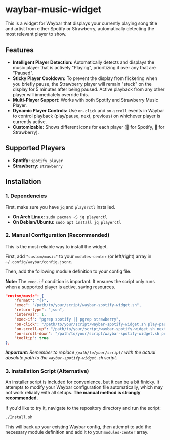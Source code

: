 # waybar-music-widget

This is a widget for Waybar that displays your currently playing song title and artist from either Spotify or Strawberry, automatically detecting the most relevant player to show.

## Features
-   **Intelligent Player Detection:** Automatically detects and displays the music player that is actively "Playing", prioritizing it over any that are "Paused".
-   **Sticky Player Cooldown:** To prevent the display from flickering when you briefly pause, the Strawberry player will remain "stuck" on the display for 5 minutes after being paused. Active playback from any other player will immediately override this.
-   **Multi-Player Support:** Works with both Spotify and Strawberry Music Player.
-   **Dynamic Player Controls:** Use `on-click` and `on-scroll` events in Waybar to control playback (play/pause, next, previous) on whichever player is currently active.
-   **Customizable:** Shows different icons for each player ( for Spotify, 🍓 for Strawberry).

## Supported Players
-   **Spotify:** `spotify_player`
-   **Strawberry:** `strawberry`

## Installation

### 1. Dependencies
First, make sure you have `jq` and `playerctl` installed.
-   **On Arch Linux:** `sudo pacman -S jq playerctl`
-   **On Debian/Ubuntu:** `sudo apt install jq playerctl`

### 2. Manual Configuration (Recommended)
This is the most reliable way to install the widget.

First, add `"custom/music"` to your `modules-center` (or left/right) array in `~/.config/waybar/config.jsonc`.

Then, add the following module definition to your config file.

**Note:** The `exec-if` condition is important. It ensures the script only runs when a supported player is active, saving resources.

```json
"custom/music": {
    "format": "{}",
    "exec": "/path/to/your/script/waybar-spotify-widget.sh",
    "return-type": "json",
    "interval": 1,
    "exec-if": "pgrep spotify || pgrep strawberry",
    "on-click": "/path/to/your/script/waybar-spotify-widget.sh play-pause",
    "on-scroll-up": "/path/to/your/script/waybar-spotify-widget.sh next",
    "on-scroll-down": "/path/to/your/script/waybar-spotify-widget.sh previous",
    "tooltip": true
},
```
***Important:*** *Remember to replace `/path/to/your/script/` with the actual absolute path to the `waybar-spotify-widget.sh` script.*

### 3. Installation Script (Alternative)
An installer script is included for convenience, but it can be a bit finicky. It attempts to modify your Waybar configuration file automatically, which may not work reliably with all setups. **The manual method is strongly recommended.**

If you'd like to try it, navigate to the repository directory and run the script:
```bash
./Install.sh
```
This will back up your existing Waybar config, then attempt to add the necessary module definition and add it to your `modules-center` array.

